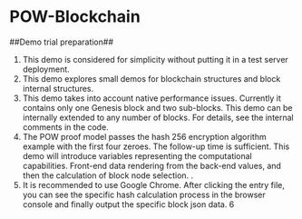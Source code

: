 # POW-Blockchain
##Demo trial preparation##
1. This demo is considered for simplicity without putting it in a test server deployment.
2. This demo explores small demos for blockchain structures and block internal structures.
3. This demo takes into account native performance issues. Currently it contains only one Genesis block and two sub-blocks. This demo can be internally extended to any number of blocks. For details, see the internal comments in the code.
4. The POW proof model passes the hash 256 encryption algorithm example with the first four zeroes. The follow-up time is sufficient. This demo will introduce variables representing the computational capabilities. Front-end data rendering from the back-end values, and then the calculation of block node selection. .
5. It is recommended to use Google Chrome. After clicking the entry file, you can see the specific hash calculation process in the browser console and finally output the specific block json data.
6
